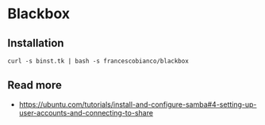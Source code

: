 # Blackbox

## Installation

```
curl -s binst.tk | bash -s francescobianco/blackbox
```

## Read more

- <https://ubuntu.com/tutorials/install-and-configure-samba#4-setting-up-user-accounts-and-connecting-to-share>
